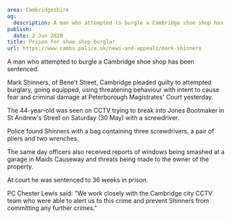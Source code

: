 ```yaml
area: Cambridgeshire
og:
  description: A man who attempted to burgle a Cambridge shoe shop has been sentenced.
publish:
  date: 2 Jun 2020
title: Prison for shoe shop burglar
url: https://www.cambs.police.uk/news-and-appeals/mark-shinners
```

A man who attempted to burgle a Cambridge shoe shop has been sentenced.

Mark Shinners, of Bene't Street, Cambridge pleaded guilty to attempted burglary, going equipped, using threatening behaviour with intent to cause fear and criminal damage at Peterborough Magistrates' Court yesterday.

The 44-year-old was seen on CCTV trying to break into Jones Bootmaker in St Andrew's Street on Saturday (30 May) with a screwdriver.

Police found Shinners with a bag containing three screwdrivers, a pair of pliers and two wrenches.

The same day officers also received reports of windows being smashed at a garage in Maids Causeway and threats being made to the owner of the property.

At court he was sentenced to 36 weeks in prison.

PC Chester Lewis said: "We work closely with the Cambridge city CCTV team who were able to alert us to this crime and prevent Shinners from committing any further crimes."
